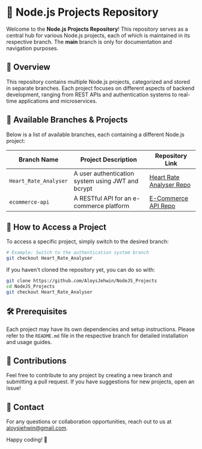 # 🚀 Node.js Projects Repository

Welcome to the **Node.js Projects Repository**! This repository serves as a central hub for various Node.js projects, each of which is maintained in its respective branch. The **main** branch is only for documentation and navigation purposes.

## 📌 Overview
This repository contains multiple Node.js projects, categorized and stored in separate branches. Each project focuses on different aspects of backend development, ranging from REST APIs and authentication systems to real-time applications and microservices.

## 🔀 Available Branches & Projects
Below is a list of available branches, each containing a different Node.js project:

| Branch Name          | Project Description | Repository Link |
|----------------------|--------------------|----------------|
| `Heart_Rate_Analyser`       | A user authentication system using JWT and bcrypt | [Heart Rate Analyser Repo](https://github.com/AloysJehwin/NodeJS_Projects/tree/Heart_Rate_Analyser) |
| `ecommerce-api`     | A RESTful API for an e-commerce platform | [E-Commerce API Repo](https://github.com/your-repo-name/tree/ecommerce-api) |


## 📂 How to Access a Project
To access a specific project, simply switch to the desired branch:
```sh
# Example: Switch to the authentication system branch
git checkout Heart_Rate_Analyser
```
If you haven't cloned the repository yet, you can do so with:
```sh
git clone https://github.com/AloysJehwin/NodeJS_Projects
cd NodeJS_Projects
git checkout Heart_Rate_Analyser
```

## 🛠 Prerequisites
Each project may have its own dependencies and setup instructions. Please refer to the `README.md` file in the respective branch for detailed installation and usage guides.

## 🤝 Contributions
Feel free to contribute to any project by creating a new branch and submitting a pull request. If you have suggestions for new projects, open an issue!

## 📧 Contact
For any questions or collaboration opportunities, reach out to us at [aloysjehwin@gmail.com](aloysjehwin@gmail.com).

Happy coding! 🚀

